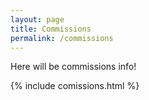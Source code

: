 ```yaml
---
layout: page
title: Commissions
permalink: /commissions
---
```


Here will be commissions info!

<!--
https://drive.google.com/thumbnail?id=1H7zBlKlj9Y1C7p-UzkQpwgPWmB8bRugh&sz=w1000
https://drive.google.com/thumbnail?id=13o0Q_icYh0fPvv6mAwbzZifg5P7zbx2g&sz=w1000
-->

{% include comissions.html %}